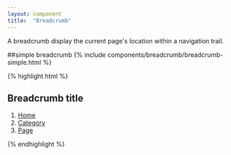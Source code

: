 ```yaml
---
layout: component
title:  "Breadcrumb"
---
```


A breadcrumb display the current page's location within a navigation trail.

##simple breadcrumb
{% include components/breadcrumb/breadcrumb-simple.html %}

{% highlight html %}
<nav class="breadcrumb" role="navigation">
    <h1 class="invisible">Breadcrumb title</h1>
    <ol class="breadcrumb__menu" itemscope itemtype="http://data-vocabulary.org/Breadcrumb">
        <li class="breadcrumb__menu__item" itemprop="child" itemscope itemtype="http://data-vocabulary.org/Breadcrumb">
            <a class="breadcrumb__menu__link" itemprop="url" href="url">
                <span itemprop="title">Home</span>
            </a>
        </li>
        <li class="breadcrumb__menu__item" itemprop="child" itemscope itemtype="http://data-vocabulary.org/Breadcrumb">
            <a class="breadcrumb__menu__link" itemprop="url" href="url">
                <span itemprop="title">Category</span>
            </a>
        </li>
        <li class="breadcrumb__menu__item" itemprop="child" itemscope itemtype="http://data-vocabulary.org/Breadcrumb">
            <a class="breadcrumb__menu__link" itemprop="url" href="url">
                <span itemprop="title">Page</span>
            </a>
        </li>
    </ol>
</nav>
{% endhighlight %}